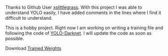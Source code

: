 Thanks to Github User [xslittlegrass](https://github.com/xslittlegrass). With this project I was able to understand YOLO easily, I have added comments in the lines where I find it difficult to understand.

This is a hobby project. Right now I am working on writing a training file and following the code of [YOLO-Darknet](https://pjreddie.com/darknet/). I will update the code as soon as possible.


Download [Trained Weights](https://www.dropbox.com/s/1r6mcc64hbefyj1/yolo-tiny.weights?dl=0)
